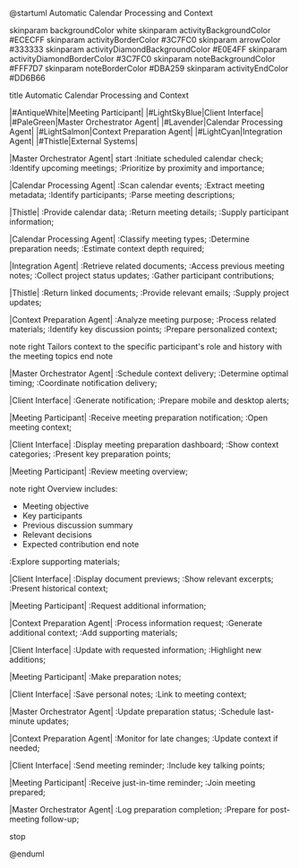@startuml Automatic Calendar Processing and Context

skinparam backgroundColor white
skinparam activityBackgroundColor #ECECFF
skinparam activityBorderColor #3C7FC0
skinparam arrowColor #333333
skinparam activityDiamondBackgroundColor #E0E4FF
skinparam activityDiamondBorderColor #3C7FC0
skinparam noteBackgroundColor #FFF7D7
skinparam noteBorderColor #DBA259
skinparam activityEndColor #DD6B66

title Automatic Calendar Processing and Context

|#AntiqueWhite|Meeting Participant|
|#LightSkyBlue|Client Interface|
|#PaleGreen|Master Orchestrator Agent|
|#Lavender|Calendar Processing Agent|
|#LightSalmon|Context Preparation Agent|
|#LightCyan|Integration Agent|
|#Thistle|External Systems|

|Master Orchestrator Agent|
start
:Initiate scheduled calendar check;
:Identify upcoming meetings;
:Prioritize by proximity and importance;

|Calendar Processing Agent|
:Scan calendar events;
:Extract meeting metadata;
:Identify participants;
:Parse meeting descriptions;

|Thistle|
:Provide calendar data;
:Return meeting details;
:Supply participant information;

|Calendar Processing Agent|
:Classify meeting types;
:Determine preparation needs;
:Estimate context depth required;

|Integration Agent|
:Retrieve related documents;
:Access previous meeting notes;
:Collect project status updates;
:Gather participant contributions;

|Thistle|
:Return linked documents;
:Provide relevant emails;
:Supply project updates;

|Context Preparation Agent|
:Analyze meeting purpose;
:Process related materials;
:Identify key discussion points;
:Prepare personalized context;

note right
  Tailors context to the specific
  participant's role and history
  with the meeting topics
end note

|Master Orchestrator Agent|
:Schedule context delivery;
:Determine optimal timing;
:Coordinate notification delivery;

|Client Interface|
:Generate notification;
:Prepare mobile and desktop alerts;

|Meeting Participant|
:Receive meeting preparation notification;
:Open meeting context;

|Client Interface|
:Display meeting preparation dashboard;
:Show context categories;
:Present key preparation points;

|Meeting Participant|
:Review meeting overview;

note right
  Overview includes:
  - Meeting objective
  - Key participants
  - Previous discussion summary
  - Relevant decisions
  - Expected contribution
end note

:Explore supporting materials;

|Client Interface|
:Display document previews;
:Show relevant excerpts;
:Present historical context;

|Meeting Participant|
:Request additional information;

|Context Preparation Agent|
:Process information request;
:Generate additional context;
:Add supporting materials;

|Client Interface|
:Update with requested information;
:Highlight new additions;

|Meeting Participant|
:Make preparation notes;

|Client Interface|
:Save personal notes;
:Link to meeting context;

|Master Orchestrator Agent|
:Update preparation status;
:Schedule last-minute updates;

|Context Preparation Agent|
:Monitor for late changes;
:Update context if needed;

|Client Interface|
:Send meeting reminder;
:Include key talking points;

|Meeting Participant|
:Receive just-in-time reminder;
:Join meeting prepared;

|Master Orchestrator Agent|
:Log preparation completion;
:Prepare for post-meeting follow-up;

stop

@enduml